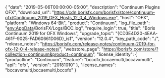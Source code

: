{
  "date": "2019-05-06T00:00:00-05:00",
  "description": "Continuum Plugins OFX",
  "download_url": "https://cdn.borisfx.com/borisfx/store/continuum-ofx/Continuum_2019_OFX_Hosts_12_0_4_Windows.exe",
  "host": "OFX",
  "platform": "Windows 64-Bit",
  "product": "Continuum",
  "log_file_path": "<env:AppData>/BorisFX/Logs/BCC.log",
  "require_login": true,
  "title": "Boris Continuum 2019 for OFX Windows",
  "upgrade_topic": "{CD3E4D20-4EAA-461F-9025-FAD60661D06D}_is1",
  "version": "12.0.4",
  "key_path_code": "./",
  "release_notes": "https://borisfx.com/release-notes/continuum-2019-for-ofx-12-0-4-release-notes/",
  "webstore_page": "https://borisfx.com/store/?collection=continuum&product=continuum",
  "license_identity": {
    "productline": "Continuum",
    "feature": "bccofx,bccaemulti,bccavxmulti",
    "api": "ofx",
    "version": "20181010"
  },
  "license_names": "bccavxmulti,bccaemulti,bccofx"
}
